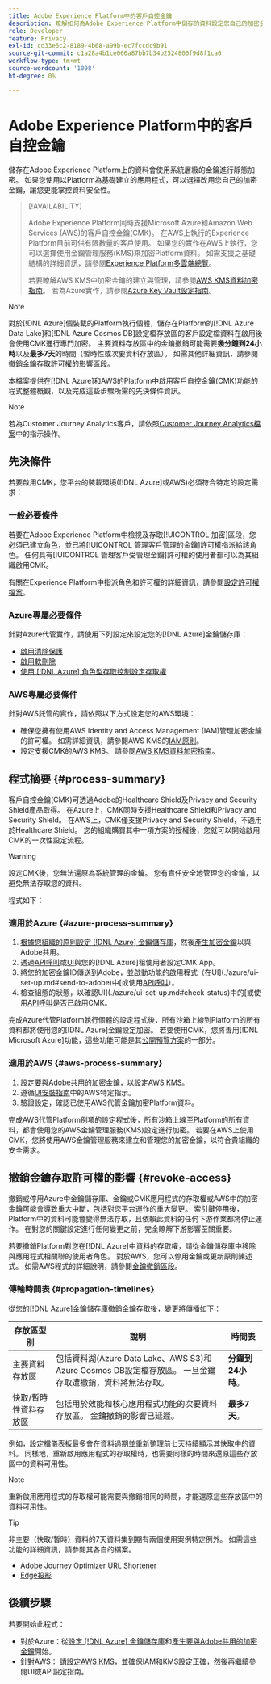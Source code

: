 ```yaml
---
title: Adobe Experience Platform中的客戶自控金鑰
description: 瞭解如何為Adobe Experience Platform中儲存的資料設定您自己的加密金鑰。
role: Developer
feature: Privacy
exl-id: cd33e6c2-8189-4b68-a99b-ec7fccdc9b91
source-git-commit: c1a28a4b1ce066a87bb7b34b2524800f9d8f1ca0
workflow-type: tm+mt
source-wordcount: '1098'
ht-degree: 0%

---
```


# Adobe Experience Platform中的客戶自控金鑰

儲存在Adobe Experience Platform上的資料會使用系統層級的金鑰進行靜態加密。 如果您使用以Platform為基礎建立的應用程式，可以選擇改用您自己的加密金鑰，讓您更能掌控資料安全性。

>[!AVAILABILITY]
>
>Adobe Experience Platform同時支援Microsoft Azure和Amazon Web Services (AWS)的客戶自控金鑰(CMK)。 在AWS上執行的Experience Platform目前可供有限數量的客戶使用。 如果您的實作在AWS上執行，您可以選擇使用金鑰管理服務(KMS)來加密Platform資料。 如需支援之基礎結構的詳細資訊，請參閱[Experience Platform多雲端總覽](https://experienceleague.adobe.com/en/docs/experience-platform/landing/multi-cloud)。
>
>若要瞭解AWS KMS中加密金鑰的建立與管理，請參閱[AWS KMS資料加密指南](./aws/configure-kms.md)。 若為Azure實作，請參閱[Azure Key Vault設定指南](./azure/azure-key-vault-config.md)。

>[!NOTE]
>
>對於[!DNL Azure]個裝載的Platform執行個體，儲存在Platform的[!DNL Azure Data Lake]和[!DNL Azure Cosmos DB]設定檔存放區的客戶設定檔資料在啟用後會使用CMK進行專門加密。 主要資料存放區中的金鑰撤銷可能需要&#x200B;**幾分鐘到24小時**&#x200B;以及&#x200B;**最多7天**&#x200B;的時間（暫時性或次要資料存放區）。 如需其他詳細資訊，請參閱[撤銷金鑰存取許可權的影響區段](#revoke-access)。

本檔案提供在[!DNL Azure]和AWS的Platform中啟用客戶自控金鑰(CMK)功能的程式整體概觀，以及完成這些步驟所需的先決條件資訊。

>[!NOTE]
>
>若為Customer Journey Analytics客戶，請依照[Customer Journey Analytics檔案](https://experienceleague.adobe.com/docs/analytics-platform/using/cja-privacy/cmk.html?lang=zh-Hant)中的指示操作。

## 先決條件

若要啟用CMK，您平台的裝載環境([!DNL Azure]或AWS)必須符合特定的設定需求：

### 一般必要條件

若要在Adobe Experience Platform中檢視及存取[!UICONTROL 加密]區段，您必須已建立角色，並已將[!UICONTROL 管理客戶管理的金鑰]許可權指派給該角色。  任何具有[!UICONTROL 管理客戶受管理金鑰]許可權的使用者都可以為其組織啟用CMK。

有關在Experience Platform中指派角色和許可權的詳細資訊，請參閱[設定許可權檔案](https://experienceleague.adobe.com/docs/platform-learn/getting-started-for-data-architects-and-data-engineers/configure-permissions.html)。

### Azure專屬必要條件

針對Azure代管實作，請使用下列設定來設定您的[!DNL Azure]金鑰儲存庫：

- [啟用清除保護](https://learn.microsoft.com/en-us/azure/key-vault/general/soft-delete-overview#purge-protection)
- [啟用軟刪除](https://learn.microsoft.com/en-us/azure/key-vault/general/soft-delete-overview)
- [使用 [!DNL Azure] 角色型存取控制設定存取權](https://learn.microsoft.com/en-us/azure/role-based-access-control/)

### AWS專屬必要條件

針對AWS託管的實作，請依照以下方式設定您的AWS環境：

- 確保您擁有使用AWS Identity and Access Management (IAM)管理加密金鑰的許可權。 如需詳細資訊，請參閱AWS KMS的[IAM原則](https://docs.aws.amazon.com/kms/latest/developerguide/iam-policies.html)。
- 設定支援CMK的AWS KMS。 請參閱[AWS KMS資料加密指南](./aws/configure-kms.md)。

## 程式摘要 {#process-summary}

客戶自控金鑰(CMK)可透過Adobe的Healthcare Shield及Privacy and Security Shield產品取得。 在Azure上，CMK同時支援Healthcare Shield和Privacy and Security Shield。 在AWS上，CMK僅支援Privacy and Security Shield，不適用於Healthcare Shield。 您的組織購買其中一項方案的授權後，您就可以開始啟用CMK的一次性設定流程。

>[!WARNING]
>
>設定CMK後，您無法還原為系統管理的金鑰。 您有責任安全地管理您的金鑰，以避免無法存取您的資料。

程式如下：

### 適用於Azure {#azure-process-summary}

1. [根據您組織的原則設定 [!DNL Azure] 金鑰儲存庫](./azure/azure-key-vault-config.md)，然後[產生加密金鑰](./azure/azure-key-vault-config.md#generate-a-key)以與Adobe共用。
1. 透過[API呼叫](./azure/api-set-up.md#register-app)或[UI](./azure/ui-set-up.md#register-app)與您的[!DNL Azure]租使用者設定CMK App。
1. 將您的加密金鑰ID傳送到Adobe，並啟動功能的啟用程式（在UI](./azure/ui-set-up.md#send-to-adobe)中[或使用[API呼叫](./azure/api-set-up.md#send-to-adobe)）。
1. 檢查組態的狀態，以確認UI](./azure/ui-set-up.md#check-status)中的[或使用[API呼叫](./azure/api-set-up.md#check-status)是否已啟用CMK。

完成Azure代管Platform執行個體的設定程式後，所有沙箱上線到Platform的所有資料都將使用您的[!DNL Azure]金鑰設定加密。 若要使用CMK，您將善用[!DNL Microsoft Azure]功能，這些功能可能是其[公開預覽方案](https://azure.microsoft.com/en-ca/support/legal/preview-supplemental-terms/)的一部分。

### 適用於AWS {#aws-process-summary}

1. [設定要與Adobe共用的加密金鑰，以設定AWS KMS](./aws/configure-kms.md)。
2. 遵循[UI安裝指南](./aws/ui-set-up.md)中的AWS特定指示。
3. 驗證設定，確認已使用AWS代管金鑰加密Platform資料。

<!--  Pending: or [API setup guide]() -->

完成AWS代管Platform例項的設定程式後，所有沙箱上線至Platform的所有資料，都會使用您的AWS金鑰管理服務(KMS)設定進行加密。 若要在AWS上使用CMK，您將使用AWS金鑰管理服務來建立和管理您的加密金鑰，以符合貴組織的安全需求。

## 撤銷金鑰存取許可權的影響 {#revoke-access}

撤銷或停用Azure中金鑰儲存庫、金鑰或CMK應用程式的存取權或AWS中的加密金鑰可能會導致重大中斷，包括對您平台運作的重大變更。 索引鍵停用後，Platform中的資料可能會變得無法存取，且依賴此資料的任何下游作業都將停止運作。 在對您的關鍵設定進行任何變更之前，完全瞭解下游影響至關重要。

若要撤銷Platform對您在[!DNL Azure]中資料的存取權，請從金鑰儲存庫中移除與應用程式相關聯的使用者角色。 對於AWS，您可以停用金鑰或更新原則陳述式。 如需AWS程式的詳細說明，請參閱[金鑰撤銷區段](./aws/ui-set-up.md#key-revocation)。


### 傳輸時間表 {#propagation-timelines}

從您的[!DNL Azure]金鑰儲存庫撤銷金鑰存取後，變更將傳播如下：

| **存放區型別** | **說明** | **時間表** |
|---|---|---|
| 主要資料存放區 | 包括資料湖(Azure Data Lake、AWS S3)和Azure Cosmos DB設定檔存放區。 一旦金鑰存取遭撤銷，資料將無法存取。 | **分鐘到24小時**。 |
| 快取/暫時性資料存放區 | 包括用於效能和核心應用程式功能的次要資料存放區。 金鑰撤銷的影響已延遲。 | **最多7天**。 |

例如，設定檔儀表板最多會在資料過期並重新整理前七天持續顯示其快取中的資料。 同樣地，重新啟用應用程式的存取權時，也需要同樣的時間來還原這些存放區中的資料可用性。

>[!NOTE]
>
>重新啟用應用程式的存取權可能需要與撤銷相同的時間，才能還原這些存放區中的資料可用性。

>[!TIP]
>
>非主要（快取/暫時）資料的7天資料集到期有兩個使用案例特定例外。 如需這些功能的詳細資訊，請參閱其各自的檔案。<ul><li>[Adobe Journey Optimizer URL Shortener](https://experienceleague.adobe.com/docs/journey-optimizer/using/sms/sms-configuration.html?lang=zh-Hant#message-preset-sms)</li><li>[Edge投影](https://experienceleague.adobe.com/docs/experience-platform/profile/home.html#edge-projections)</li></ul>

## 後續步驟

若要開始此程式：

- 對於Azure：從[設定 [!DNL Azure] 金鑰儲存庫](./azure/azure-key-vault-config.md)和[產生要與Adobe共用的加密金鑰](./azure/azure-key-vault-config.md#generate-a-key)開始。
- 針對AWS： [請設定AWS KMS](./aws/configure-kms.md)，並確保IAM和KMS設定正確，然後再繼續參閱UI或API設定指南。
